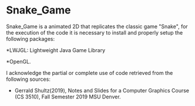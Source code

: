 # Snake_Game
Snake_Game is a animated 2D that replicates the classic game "Snake", for the execution of the code it is necessary to install 
and properly setup the following packages:

*LWJGL:
Lightweight Java Game Library

*OpenGL.

I acknowledge the partial or complete use of code retrieved from the following sources:

* Gerrald Shultz(2019), Notes and Slides for a Computer Graphics Course (CS 3510), Fall Semester 2019 MSU Denver. 
